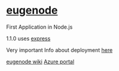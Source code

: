 # [eugenode](https://eugenode.azurewebsites.net/)

First Application in Node.js

1.1.0 uses [express](https://code.visualstudio.com/tutorials/nodejs-deployment/express)

Very important Info about deployment [here](https://code.visualstudio.com/tutorials/nodejs-deployment/deploy-website)

[eugenode wiki](https://github.com/eugeniomiro/eugenode/wiki)
[Azure portal](https://portal.azure.com)
